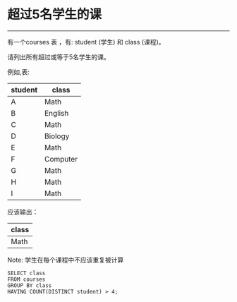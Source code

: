 <h1>超过5名学生的课</h1>
<hr>
有一个courses 表 ，有: student (学生) 和 class (课程)。

请列出所有超过或等于5名学生的课。

例如,表:

| student | class      |
|---------|------------|
| A       | Math       |
| B       | English    |
| C       | Math       |
| D       | Biology    |
| E       | Math       |
| F       | Computer   |
| G       | Math       |
| H       | Math       |
| I       | Math       |


应该输出：


| class   |
|---------|
| Math    |


Note:
学生在每个课程中不应该重复被计算

```
SELECT class
FROM courses
GROUP BY class
HAVING COUNT(DISTINCT student) > 4;
```